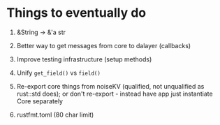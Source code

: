 # Things to eventually do

1. &String -> &'a str

1. Better way to get messages from core to dalayer (callbacks)

1. Improve testing infrastructure (setup methods)

1. Unify `get_field()` vs `field()`

1. Re-export core things from noiseKV (qualified, not unqualified as rust::std does); or don't re-export - instead have app just instantiate Core separately

1. rustfmt.toml (80 char limit)

